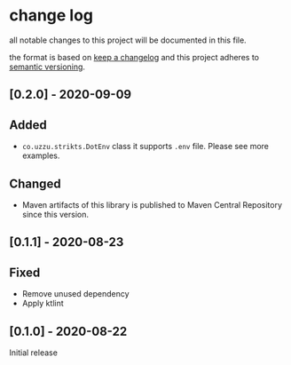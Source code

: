 # change log

all notable changes to this project will be documented in this file.

the format is based on [keep a changelog](http://keepachangelog.com/)
and this project adheres to [semantic versioning](http://semver.org/).

## [0.2.0] - 2020-09-09

## Added

- `co.uzzu.strikts.DotEnv` class it supports `.env` file. Please see more examples.

## Changed

- Maven artifacts of this library is published to Maven Central Repository since this version.

## [0.1.1] - 2020-08-23

## Fixed

- Remove unused dependency
- Apply ktlint

## [0.1.0] - 2020-08-22

Initial release
